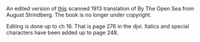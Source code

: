 An edited version of [this](http://archive.org/details/byopensea00strigoog) scanned 1913 translation of By The Open Sea from August Strindberg.
The book is no longer under copyright.

Editing is done up to ch 16. That is page 276 in the djvi.
Italics and special characters have been added up to page 248.
